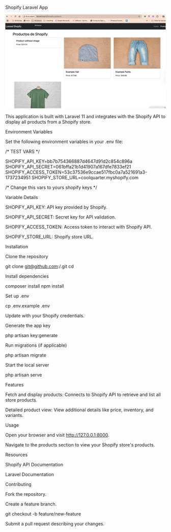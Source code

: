 Shopify Laravel App

![Description of the screenshot](assets/screenshot.png)

This application is built with Laravel 11 and integrates with the Shopify API to display all products from a Shopify store.

Environment Variables

Set the following environment variables in your .env file:

/* TEST VARS */

SHOPIFY_API_KEY=bb7b754366887d4647d91d2c854c896a
SHOPIFY_API_SECRET=061bffa21b1d41907a167dfe7833ef21
SHOPIFY_ACCESS_TOKEN=53c37536e9ccae517fbc0a7a521691a3-1737234951
SHOPIFY_STORE_URL=coolquarter.myshopify.com

/* Change this vars to yours shopify keys */

Variable Details

SHOPIFY_API_KEY: API key provided by Shopify.

SHOPIFY_API_SECRET: Secret key for API validation.

SHOPIFY_ACCESS_TOKEN: Access token to interact with Shopify API.

SHOPIFY_STORE_URL: Shopify store URL.

Installation

Clone the repository

git clone git@github.com:<user>/<repository>.git
cd <repository>

Install dependencies

composer install
npm install

Set up .env

cp .env.example .env

Update with your Shopify credentials.

Generate the app key

php artisan key:generate

Run migrations (if applicable)

php artisan migrate

Start the local server

php artisan serve

Features

Fetch and display products: Connects to Shopify API to retrieve and list all store products.

Detailed product view: View additional details like price, inventory, and variants.

Usage

Open your browser and visit http://127.0.0.1:8000.

Navigate to the products section to view your Shopify store's products.

Resources

Shopify API Documentation

Laravel Documentation

Contributing

Fork the repository.

Create a feature branch.

git checkout -b feature/new-feature

Submit a pull request describing your changes.